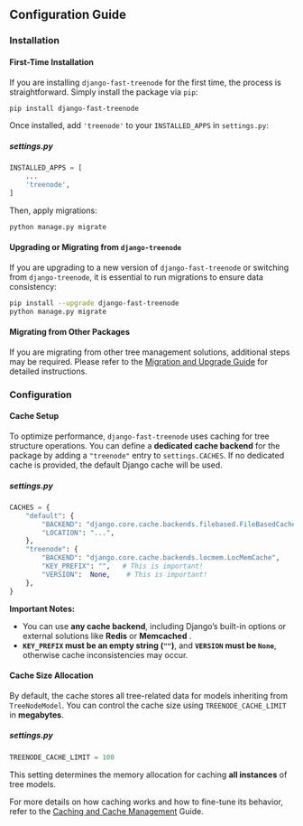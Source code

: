 ## Configuration Guide

### Installation

#### First-Time Installation
If you are installing `django-fast-treenode` for the first time, the process is straightforward. Simply install the package via `pip`:

```sh
pip install django-fast-treenode
```

Once installed, add `'treenode'` to your `INSTALLED_APPS` in `settings.py`:
##### settings.py
```python
INSTALLED_APPS = [
    ...
    'treenode',
]
```

Then, apply migrations:

```sh
python manage.py migrate
```

#### Upgrading or Migrating from `django-treenode`
If you are upgrading to a new version of `django-fast-treenode` or switching from `django-treenode`, it is essential to run migrations to ensure data consistency:

```sh
pip install --upgrade django-fast-treenode
python manage.py migrate
```

#### Migrating from Other Packages
If you are migrating from other tree management solutions, additional steps may be required. Please refer to the [Migration and Upgrade Guide](migration.md) for detailed instructions.

### Configuration

#### Cache Setup
To optimize performance, `django-fast-treenode` uses caching for tree structure operations. You can define a **dedicated cache backend** for the package by adding a `"treenode"` entry to `settings.CACHES`. If no dedicated cache is provided, the default Django cache will be used.

##### settings.py
```python
CACHES = {
    "default": {
        "BACKEND": "django.core.cache.backends.filebased.FileBasedCache",
        "LOCATION": "...",
    },
    "treenode": {
        "BACKEND": "django.core.cache.backends.locmem.LocMemCache",
        "KEY_PREFIX": "",   # This is important!
        "VERSION":  None,    # This is important!
    },
}
```
**Important Notes:**
- You can use **any cache backend**, including Django’s built-in options or external solutions like **Redis** or **Memcached** .
- **`KEY_PREFIX` must be an empty string (`""`)**, and **`VERSION` must be `None`**, otherwise cache inconsistencies may occur.

#### Cache Size Allocation
By default, the cache stores all tree-related data for models inheriting from `TreeNodeModel`. You can control the cache size using `TREENODE_CACHE_LIMIT` in **megabytes**.

##### settings.py
```python
TREENODE_CACHE_LIMIT = 100
```
This setting determines the memory allocation for caching **all instances** of tree models.

For more details on how caching works and how to fine-tune its behavior, refer to the [Caching and Cache Management](cache.md)  Guide.
